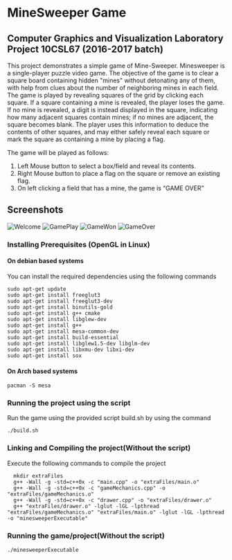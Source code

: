 # MineSweeper Game 
## Computer Graphics and Visualization Laboratory Project 10CSL67 (2016-2017 batch)
   This project demonstrates a simple game of Mine-Sweeper. Minesweeper is a single-player puzzle
video game. The objective of the game is to clear a square board containing hidden "mines" without
detonating any of them, with help from clues about the number of neighboring mines in each field.
The game is played by revealing squares of the grid by clicking each square. If a square containing a
mine is revealed, the player loses the game. If no mine is revealed, a digit is instead displayed in the square,
indicating how many adjacent squares contain mines; if no mines are adjacent, the square becomes blank. The
player uses this information to deduce the contents of other squares, and may either safely reveal each square
or mark the square as containing a mine by placing a flag.

The game will be played as follows:
   1. Left Mouse button to select a box/field and reveal its contents.
   2. Right Mouse button to place a flag on the square or remove an existing flag.
   3. On left clicking a field that has a mine, the game is “GAME OVER”

## Screenshots
![Welcome](http://i.imgur.com/yytZauD.png)
![GamePlay](http://i.imgur.com/HZLEAg2.png)
![GameWon](http://imgur.com/G3cH09R.png)
![GameOver](http://imgur.com/nkVDa2r.png)
### Installing Prerequisites (OpenGL in Linux)
#### On debian based systems
You can install the required dependencies using the following commands

    sudo apt-get update
    sudo apt-get install freeglut3
    sudo apt-get install freeglut3-dev
    sudo apt-get install binutils-gold
    sudo apt-get install g++ cmake
    sudo apt-get install libglew-dev
    sudo apt-get install g++
    sudo apt-get install mesa-common-dev
    sudo apt-get install build-essential
    sudo apt-get install libglew1.5-dev libglm-dev
    sudo apt-get install libxmu-dev libxi-dev
    sudo apt-get install sox
    
#### On Arch based systems
    
    pacman -S mesa

### Running the project using the script
Run the game using the provided script build.sh by using the command
    
    ./build.sh

### Linking and Compiling the project(Without the script)
Execute the following commands to compile the project  

      mkdir extraFiles
      g++ -Wall -g -std=c++0x -c "main.cpp" -o "extraFiles/main.o"
      g++ -Wall -g -std=c++0x -c "gameMechanics.cpp" -o "extraFiles/gameMechanics.o"
      g++ -Wall -g -std=c++0x -c "drawer.cpp" -o "extraFiles/drawer.o"
      g++ "extraFiles/drawer.o" -lglut -lGL -lpthread "extraFiles/gameMechanics.o" "extraFiles/main.o" -lglut -lGL -lpthread -o "minesweeperExecutable"
 
### Running the game/project(Without the script)
    ./minesweeperExecutable
